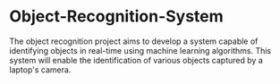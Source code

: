 # Object-Recognition-System
The object recognition project aims to develop a system capable of identifying objects in real-time using machine learning algorithms. This system will enable the identification of various objects captured by a laptop's camera.

